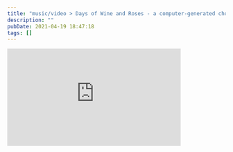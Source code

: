 ```yaml
---
title: "music/video > Days of Wine and Roses - a computer-generated chord-melody etude w/ tabs (chordmelody.io)"
description: ""
pubDate: 2021-04-19 18:47:18
tags: []
---
```


<iframe width="400" height="225" src="https://www.youtube.com/embed/F3h_yQOM_Jg" frameborder="0" allow="accelerometer; autoplay; clipboard-write; encrypted-media; gyroscope; picture-in-picture" allowfullscreen></iframe>